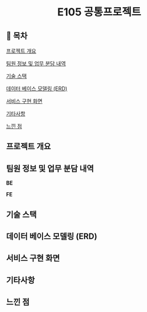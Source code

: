 <h1 align="center"> E105 공통프로젝트 </h1>

## 📝 목차

[프로젝트 개요](#item-one)

[팀원 정보 및 업무 분담 내역](#item-two)

[기술 스택](#item-three)

[데이터 베이스 모델링 (ERD)](#item-four)

[서비스 구현 화면](#item-five)

[기타사항](#item-six)

[느낀 점](#item-end)

<a id="item-one"></a>

## 프로젝트 개요


<a id="item-two"></a>

## 팀원 정보 및 업무 분담 내역

**BE**

**FE**

<a id="item-three"></a> 

## 기술 스택

<a id="item-four"></a>

## 데이터 베이스 모델링 (ERD)

<a id="item-five"></a>

## 서비스 구현 화면


<a id="item-six"></a>

## 기타사항


<a id="item-end"></a>

## 느낀 점

